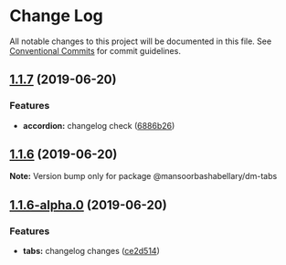 # Change Log

All notable changes to this project will be documented in this file.
See [Conventional Commits](https://conventionalcommits.org) for commit guidelines.

## [1.1.7](https://github.com/MansoorBashaBellary/design-mono/compare/@mansoorbashabellary/dm-tabs@1.1.6...@mansoorbashabellary/dm-tabs@1.1.7) (2019-06-20)


### Features

* **accordion:** changelog check ([6886b26](https://github.com/MansoorBashaBellary/design-mono/commit/6886b26))





## [1.1.6](https://github.com/MansoorBashaBellary/design-mono/compare/@mansoorbashabellary/dm-tabs@1.1.6-alpha.0...@mansoorbashabellary/dm-tabs@1.1.6) (2019-06-20)

**Note:** Version bump only for package @mansoorbashabellary/dm-tabs





## [1.1.6-alpha.0](https://github.com/MansoorBashaBellary/design-mono/compare/@mansoorbashabellary/dm-tabs@1.1.5...@mansoorbashabellary/dm-tabs@1.1.6-alpha.0) (2019-06-20)


### Features

* **tabs:** changelog changes ([ce2d514](https://github.com/MansoorBashaBellary/design-mono/commit/ce2d514))

